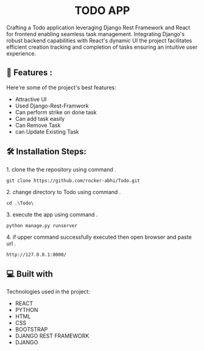 <h1 align="center" id="title">TODO APP</h1>

<p id="description">Crafting a Todo application leveraging Django Rest Framework and React for frontend enabling seamless task management. Integrating Django's robust backend capabilities with React's dynamic UI the project facilitates efficient creation tracking and completion of tasks ensuring an intuitive user experience.</p>

  
  
<h2>🧐 Features :</h2>

Here're some of the project's best features:

*   Attractive UI
*   Used Django-Rest-Framwork
*   Can perform strike on done task
*   Can add task easily
*   Can Remove Task
*   can Update Existing Task

<h2>🛠️ Installation Steps:</h2>

<p>1. clone the the repository using command .</p>

```
git clone https://github.com/rocker-abhi/Todo.git
```

<p>2. change directory to Todo using command .</p>

```
cd .\Todo\
```

<p>3. execute the app using command .</p>

```
python manage.py runserver
```

<p>4. if upper command successfully executed then open browser and paste url .</p>

```
http://127.0.0.1:8000/
```

  
  
<h2>💻 Built with</h2>

Technologies used in the project:

*   REACT
*   PYTHON
*   HTML
*   CSS
*   BOOTSTRAP
*   DJANGO REST FRAMEWORK
*   DJANGO
